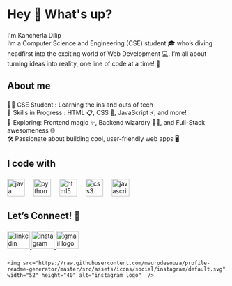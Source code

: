 <h1 align="left">Hey 👋 What's up?</h1>

###

<p align="left">I'm Kancherla Dilip<br>I’m a Computer Science and Engineering (CSE) student 🎓 who’s diving headfirst into the exciting world of Web Development 💻. I’m all about turning ideas into reality, one line of code at a time! 🌟</p>

###

<h2 align="left">About me</h2>

###

<p align="left">🧑‍💻 CSE Student : Learning the ins and outs of tech<br>🌱 Skills in Progress : HTML 📋, CSS 🎨, JavaScript ⚡, and more!<br>🔧 Exploring: Frontend magic ✨, Backend wizardry 🧙‍♂️, and Full-Stack awesomeness 🌐<br>🛠 Passionate about building cool, user-friendly web apps 🖥</p>

###

<h2 align="left">I code with</h2>

###

<div align="left">
  <img src="https://cdn.jsdelivr.net/gh/devicons/devicon/icons/java/java-original.svg" height="40" alt="java logo"  />
  <img width="12" />
  <img src="https://cdn.jsdelivr.net/gh/devicons/devicon/icons/python/python-original.svg" height="40" alt="python logo"  />
  <img width="12" />
  <img src="https://cdn.jsdelivr.net/gh/devicons/devicon/icons/html5/html5-original.svg" height="40" alt="html5 logo"  />
  <img width="12" />
  <img src="https://cdn.jsdelivr.net/gh/devicons/devicon/icons/css3/css3-original.svg" height="40" alt="css3 logo"  />
  <img width="12" />
  <img src="https://cdn.jsdelivr.net/gh/devicons/devicon/icons/javascript/javascript-original.svg" height="40" alt="javascript logo"  />
</div>

###

<h2 align="left">Let’s Connect! 🤝</h2>

###

<div align="left">
  <a href="https://www.linkedin.com/in/kancherla-dilip-868642275/" target="_blank">
    <img src="https://raw.githubusercontent.com/maurodesouza/profile-readme-generator/master/src/assets/icons/social/linkedin/default.svg" width="52" height="40" alt="linkedin logo"  />
  </a>
  <a href="striver._01" target="_blank">
    <img src="https://raw.githubusercontent.com/maurodesouza/profile-readme-generator/master/src/assets/icons/social/instagram/default.svg" width="52" height="40" alt="instagram logo"  />
  </a>
  <a href="kancherladilip630@gmail.com" target="_blank">
    <img src="https://raw.githubusercontent.com/maurodesouza/profile-readme-generator/master/src/assets/icons/social/gmail/default.svg" width="52" height="40" alt="gmail logo"  />
  </a>
</div>

###
    <img src="https://raw.githubusercontent.com/maurodesouza/profile-readme-generator/master/src/assets/icons/social/instagram/default.svg" width="52" height="40" alt="instagram logo"  />
  </a>
</div>

###



###
